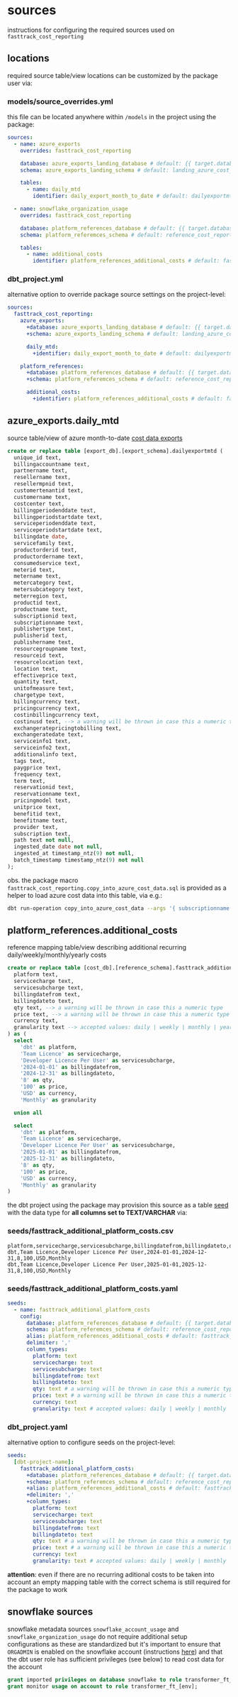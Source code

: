 # sources
instructions for configuring the required sources used on `fasttrack_cost_reporting`

## locations
required source table/view locations can be customized by the package user via:

### models/source_overrides.yml
this file can be located anywhere within `/models` in the project using the package:

```yaml
sources:
  - name: azure_exports
    overrides: fasttrack_cost_reporting

    database: azure_exports_landing_database # default: {{ target.database }}
    schema: azure_exports_landing_schema # default: landing_azure_cost_data_export

    tables:
      - name: daily_mtd
        identifier: daily_export_month_to_date # default: dailyexportmtd

  - name: snowflake_organization_usage
    overrides: fasttrack_cost_reporting

    database: platform_references_database # default: {{ target.database }}
    schema: platform_referemces_schema # default: reference_cost_reporting

    tables:
      - name: additional_costs
        identifier: platform_references_additional_costs # default: fasttrack_additional_platform_costs
```

### dbt_project.yml
alternative option to override package source settings on the project-level:

```yaml
sources:
  fasttrack_cost_reporting:
    azure_exports:
      +database: azure_exports_landing_database # default: {{ target.database }}
      +schema: azure_exports_landing_schema # default: landing_azure_cost_data_export

      daily_mtd:
        +identifier: daily_export_month_to_date # default: dailyexportmtd

    platform_references:
      +database: platform_references_database # default: {{ target.database }}
      +schema: platform_referemces_schema # default: reference_cost_reporting

      additional_costs:
        +identifier: platform_references_additional_costs # default: fasttrack_additional_platform_costs
```

## azure_exports.daily_mtd
source table/view of azure month-to-date [cost data exports](https://learn.microsoft.com/en-us/azure/cost-management-billing/costs/tutorial-export-acm-data)

```sql
create or replace table [export_db].[export_schema].dailyexportmtd (
  unique_id text,
  billingaccountname text,
  partnername text,
  resellername text,
  resellermpnid text,
  customertenantid text,
  customername text,
  costcenter text,
  billingperiodenddate text,
  billingperiodstartdate text,
  serviceperiodenddate text,
  serviceperiodstartdate text,
  billingdate date,
  servicefamily text,
  productorderid text,
  productordername text,
  consumedservice text,
  meterid text,
  metername text,
  metercategory text,
  metersubcategory text,
  meterregion text,
  productid text,
  productname text,
  subscriptionid text,
  subscriptionname text,
  publishertype text,
  publisherid text,
  publishername text,
  resourcegroupname text,
  resourceid text,
  resourcelocation text,
  location text,
  effectiveprice text,
  quantity text,
  unitofmeasure text,
  chargetype text,
  billingcurrency text,
  pricingcurrency text,
  costinbillingcurrency text,
  costinusd text, --> a warning will be thrown in case this a numeric type
  exchangeratepricingtobilling text,
  exchangeratedate text,
  serviceinfo1 text,
  serviceinfo2 text,
  additionalinfo text,
  tags text,
  paygprice text,
  frequency text,
  term text,
  reservationid text,
  reservationname text,
  pricingmodel text,
  unitprice text,
  benefitid text,
  benefitname text,
  provider text,
  subscription text,
  path text not null,
  ingested_date date not null,
  ingested_at timestamp_ntz(9) not null,
  batch_timestamp timestamp_ntz(9) not null
);
```

obs. the package macro `fasttrack_cost_reporting.copy_into_azure_cost_data.sql` is provided as a
helper to load azure cost data into this table, via e.g.:
```sh
dbt run-operation copy_into_azure_cost_data --args '{ subscriptionname: DEV_TST___ISOLATED___FASTTRACK_SF_DEV, stagename: STAGE_AZURE_COST_DATA_EXPORT_DEV }'
```

## platform_references.additional_costs
reference mapping table/view describing additional recurring daily/weekly/monthly/yearly costs

```sql
create or replace table [cost_db].[reference_schema].fasttrack_additional_platform_costs (
  platform text,
  servicecharge text,
  servicesubcharge text,
  billingdatefrom text,
  billingdateto text,
  qty text, --> a warning will be thrown in case this a numeric type
  price text, --> a warning will be thrown in case this a numeric type
  currency text,
  granularity text --> accepted values: daily | weekly | monthly | yearly
) as (
  select
    'dbt' as platform,
    'Team Licence' as servicecharge,
    'Developer Licence Per User' as servicesubcharge,
    '2024-01-01' as billingdatefrom,
    '2024-12-31' as billingdateto,
    '8' as qty,
    '100' as price,
    'USD' as currency,
    'Monthly' as granularity

  union all

  select
    'dbt' as platform,
    'Team Licence' as servicecharge,
    'Developer Licence Per User' as servicesubcharge,
    '2025-01-01' as billingdatefrom,
    '2025-12-31' as billingdateto,
    '8' as qty,
    '100' as price,
    'USD' as currency,
    'Monthly' as granularity
)
```

the dbt project using the package may provision this source as a table
[seed](https://docs.getdbt.com/docs/build/seeds)
with the data type for **all columns set to TEXT/VARCHAR** via:

### seeds/fasttrack_additional_platform_costs.csv
```csv
platform,servicecharge,servicesubcharge,billingdatefrom,billingdateto,qty,price,currency,granularity
dbt,Team Licence,Developer Licence Per User,2024-01-01,2024-12-31,8,100,USD,Monthly
dbt,Team Licence,Developer Licence Per User,2025-01-01,2025-12-31,8,100,USD,Monthly
```

### seeds/fasttrack_additional_platform_costs.yaml
```yaml
seeds:
  - name: fasttrack_additional_platform_costs
    config:
      database: platform_references_database # default: {{ target.database }}
      schema: platform_referemces_schema # default: reference_cost_reporting
      alias: platform_references_additional_costs # default: fasttrack_additional_platform_costs
      delimiter: ','
      column_types:
        platform: text
        servicecharge: text
        servicesubcharge: text
        billingdatefrom: text
        billingdateto: text
        qty: text # a warning will be thrown in case this a numeric type
        price: text # a warning will be thrown in case this a numeric type
        currency: text
        granularity: text # accepted values: daily | weekly | monthly | yearly       
```

### dbt_project.yaml
alternative option to configure seeds on the project-level:

```yaml
seeds:
  [dbt-project-name]:
    fasttrack_additional_platform_costs:
      +database: platform_references_database # default: {{ target.database }}
      +schema: platform_referemces_schema # default: reference_cost_reporting
      +alias: platform_references_additional_costs # default: fasttrack_additional_platform_costs
      +delimiter: ','
      +column_types:
        platform: text
        servicecharge: text
        servicesubcharge: text
        billingdatefrom: text
        billingdateto: text
        qty: text # a warning will be thrown in case this a numeric type
        price: text # a warning will be thrown in case this a numeric type
        currency: text
        granularity: text # accepted values: daily | weekly | monthly | yearly    
```

**attention**: even if there are no recurring aditional costs to be taken into account an empty
mapping table with the correct schema is still required for the package to work

## snowflake sources
snowflake metadata sources `snowflake_account_usage` and `snowflake_organization_usage` do not
require additional setup configurations as these are standardized but it's important to ensure that `ORGADMIN` is enabled on the snowflake account (instructions [here](https://select.dev/docs/snowflake-metadata-access#step-5-ensure-your-account-has-orgadmin-access)) and that the dbt user role has sufficient privileges (see below) to read cost data for the account

```sql
grant imported privileges on database snowflake to role transformer_ft_[env];
grant monitor usage on account to role transformer_ft_[env];
```
